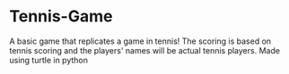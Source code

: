 # Tennis-Game
A basic game that replicates a game in tennis! The scoring is based on tennis scoring and the players' names will be actual tennis players. Made using turtle in python
